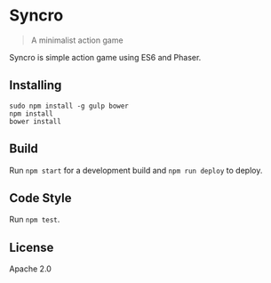 # Syncro
> A minimalist action game

Syncro is simple action game using ES6 and Phaser.

## Installing

```
sudo npm install -g gulp bower
npm install
bower install
```

## Build

Run `npm start` for a development build and `npm run deploy` to deploy.

## Code Style

Run `npm test`.

## License

Apache 2.0
